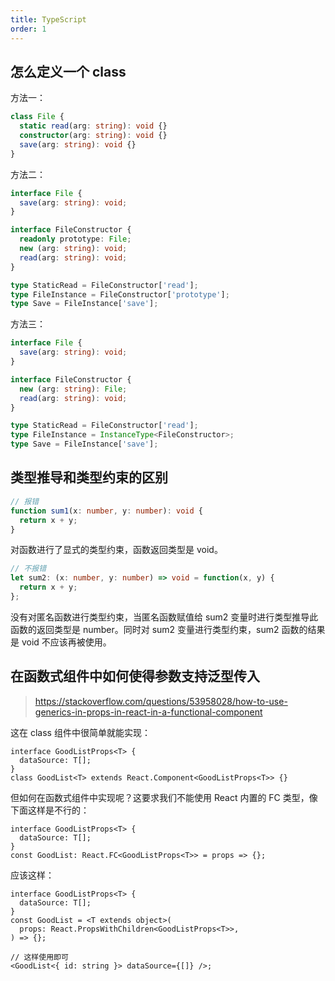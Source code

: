 ```yaml
---
title: TypeScript
order: 1
---
```


## 怎么定义一个 class

方法一：

```ts
class File {
  static read(arg: string): void {}
  constructor(arg: string): void {}
  save(arg: string): void {}
}
```

方法二：

```ts
interface File {
  save(arg: string): void;
}

interface FileConstructor {
  readonly prototype: File;
  new (arg: string): void;
  read(arg: string): void;
}

type StaticRead = FileConstructor['read'];
type FileInstance = FileConstructor['prototype'];
type Save = FileInstance['save'];
```

方法三：

```ts
interface File {
  save(arg: string): void;
}

interface FileConstructor {
  new (arg: string): File;
  read(arg: string): void;
}

type StaticRead = FileConstructor['read'];
type FileInstance = InstanceType<FileConstructor>;
type Save = FileInstance['save'];
```

## 类型推导和类型约束的区别

```ts
// 报错
function sum1(x: number, y: number): void {
  return x + y;
}
```

对函数进行了显式的类型约束，函数返回类型是 void。

```ts
// 不报错
let sum2: (x: number, y: number) => void = function(x, y) {
  return x + y;
};
```

没有对匿名函数进行类型约束，当匿名函数赋值给 sum2 变量时进行类型推导此函数的返回类型是 number。同时对 sum2 变量进行类型约束，sum2 函数的结果是 void 不应该再被使用。

## 在函数式组件中如何使得参数支持泛型传入

> https://stackoverflow.com/questions/53958028/how-to-use-generics-in-props-in-react-in-a-functional-component

这在 class 组件中很简单就能实现：

```tsx
interface GoodListProps<T> {
  dataSource: T[];
}
class GoodList<T> extends React.Component<GoodListProps<T>> {}
```

但如何在函数式组件中实现呢？这要求我们不能使用 React 内置的 FC 类型，像下面这样是不行的：

```tsx
interface GoodListProps<T> {
  dataSource: T[];
}
const GoodList: React.FC<GoodListProps<T>> = props => {};
```

应该这样：

```tsx
interface GoodListProps<T> {
  dataSource: T[];
}
const GoodList = <T extends object>(
  props: React.PropsWithChildren<GoodListProps<T>>,
) => {};

// 这样使用即可
<GoodList<{ id: string }> dataSource={[]} />;
```
